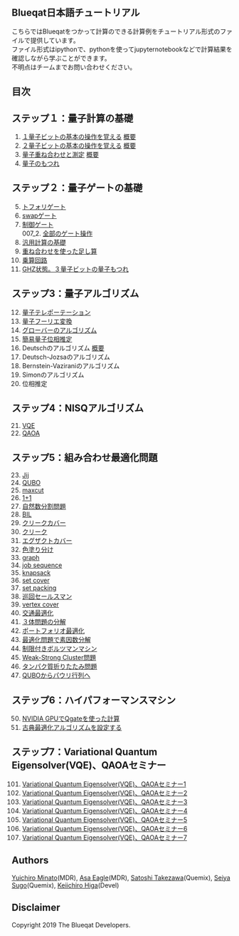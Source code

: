 Blueqat日本語チュートリアル
--------
こちらではBlueqatをつかって計算のできる計算例をチュートリアル形式のファイルで提供しています。  
ファイル形式はipythonで、pythonを使ってjupyternotebookなどで計算結果を確認しながら学ぶことができます。  
不明点はチームまでお問い合わせください。

目次
--------------------

ステップ１：量子計算の基礎
--------------------
001. <a href="001_basic_one_qubit.ipynb">１量子ビットの基本の操作を覚える</a>  <a href="001_02_one_qubit_overview.ipynb">概要</a>
002. <a href="002_basic_two_qubits.ipynb">２量子ビットの基本の操作を覚える</a>  <a href="002_02_two_qubits_overview.ipynb">概要</a>
003. <a href="003_basic_superposition.ipynb">量子重ね合わせと測定</a>  <a href="003_02_superposition_overview.ipynb">概要</a>
004. <a href="004_basic_entanglement.ipynb">量子のもつれ</a>  

ステップ２：量子ゲートの基礎
--------------------
005. <a href="005_basic_toffoli.ipynb">トフォリゲート</a>  
006. <a href="006_basic_swap.ipynb">swapゲート</a>  
007. <a href="007_basic_control.ipynb">制御ゲート</a>  
007_2. <a href="007_02_fullgate.ipynb">全部のゲート操作</a>  
008. <a href="008_basic_general.ipynb">汎用計算の基礎</a>  
009. <a href="009_basic_adder_hadamard.ipynb">重ね合わせを使った足し算</a>  
010. <a href="010_basic_multi.ipynb">乗算回路</a>  
011. <a href="011_basic_ghz.ipynb">GHZ状態。３量子ビットの量子もつれ</a> 

ステップ3：量子アルゴリズム
--------------------
012. <a href="012_algo_teleportation.ipynb">量子テレポーテーション</a>  
013. <a href="013_algo_qft.ipynb">量子フーリエ変換</a>  
014. <a href="014_algo_grover.ipynb">グローバーのアルゴリズム</a>  
015. <a href="015_algo_pea_simple.ipynb">簡易量子位相推定</a>  
016.	Deutschのアルゴリズム   <a href="016_02_algo_Deutsch_overview.ipynb">概要</a>
017.	Deutsch-Jozsaのアルゴリズム	<!--_algo_deutsch-->  
018.	Bernstein-Vaziraniのアルゴリズム	<!--_algo_bernstein_vazirani-->  
019.	Simonのアルゴリズム	<!--_algo_simon-->  
020.	位相推定	<!--_algo_pea-->  

ステップ4：NISQアルゴリズム
--------------------
021. <a href="021_algo_vqe.ipynb">VQE</a>  
022. <a href="022_algo_qaoa.ipynb">QAOA</a>  

ステップ5：組み合わせ最適化問題
--------------------
023. <a href="023_anneal_jij.ipynb">Jij</a>  
024. <a href="024_anneal_qubo.ipynb">QUBO</a>  
025. <a href="025_maxcut.ipynb">maxcut</a>	
026. <a href="026_one_plus_one.ipynb">1+1</a>  
027. <a href="027_numberpartitioning.ipynb">自然数分割問題</a>    
028. <a href="028_BIL.ipynb">BIL</a>   
029. <a href="029_clique_cover.ipynb">クリークカバー</a>   
030. <a href="030_clique.ipynb">クリーク</a>  
031. <a href="031_exact_cover.ipynb">エグザクトカバー</a>  
032. <a href="032_graph_coloring.ipynb">色塗り分け</a>  
033. <a href="033_graph_partitioning.ipynb">graph</a>  
034. <a href="034_job_sequencing_with_integer_lengths.ipynb">job sequence</a>  
035. <a href="035_knapsack_with_integer_weights.ipynb">knapsack</a>  
036. <a href="036_set_cover.ipynb">set cover</a>  
037. <a href="037_set_packing.ipynb">set packing</a>  
038. <a href="038_travelingsalesman.ipynb">巡回セールスマン</a>  
039. <a href="039_vertex_cover.ipynb">vertex cover</a>  
040. <a href="040_traffic_flow_optimization.ipynb">交通最適化</a>  
041. <a href="041_boolean_reduction.ipynb">３体問題の分解</a>  
042. <a href="042_portfolio_optimization.ipynb">ポートフォリオ最適化</a>  
043. <a href="043_prime_factorization.ipynb">最適化問題で素因数分解</a>  
044. <a href="044_rbm_sampling.ipynb">制限付きボルツマンマシン</a>  
045. <a href="045_weak_strong_cluster.ipynb">Weak-Strong Cluster問題</a>  
046. <a href="046_protein_foldings.ipynb">タンパク質折りたたみ問題</a>    
047. <a href="047_QUBO_to_Pauli.ipynb">QUBOからパウリ行列へ</a>  

ステップ6：ハイパフォーマンスマシン
--------------------
050. <a href="050_qgate.ipynb">NVIDIA GPUでQgateを使った計算</a>    
051. <a href="051_classical_opt.ipynb">古典最適化アルゴリズムを設定する</a>    

ステップ7：Variational Quantum Eigensolver(VQE)、QAOAセミナー
--------------------
101. <a href="101_vqe_qaoa01.ipynb">Variational Quantum Eigensolver(VQE)、QAOAセミナー1</a>  
102. <a href="102_vqe_qaoa02.ipynb">Variational Quantum Eigensolver(VQE)、QAOAセミナー2</a>  
103. <a href="103_vqe_qaoa03.ipynb">Variational Quantum Eigensolver(VQE)、QAOAセミナー3</a>  
104. <a href="104_vqe_qaoa04.ipynb">Variational Quantum Eigensolver(VQE)、QAOAセミナー4</a>  
105. <a href="105_vqe_qaoa05.ipynb">Variational Quantum Eigensolver(VQE)、QAOAセミナー5</a>  
106. <a href="106_vqe_qaoa06.ipynb">Variational Quantum Eigensolver(VQE)、QAOAセミナー6</a>  
107. <a href="107_vqe_qaoa07.ipynb">Variational Quantum Eigensolver(VQE)、QAOAセミナー7</a>  


Authors
----------
[Yuichiro Minato](https://github.com/minatoyuichiro)(MDR), [Asa Eagle](https://github.com/Morning777)(MDR), [Satoshi Takezawa](https://github.com/takebozu)(Quemix), [Seiya Sugo](https://github.com/seiya-sugo)(Quemix), [Keiichiro Higa](https://github.com/KeiichiroHiga)(Devel)

Disclaimer
----------
Copyright 2019 The Blueqat Developers.
